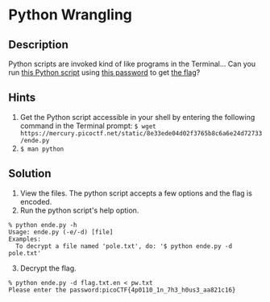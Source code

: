# Python Wrangling
## Description
Python scripts are invoked kind of like programs in the Terminal... Can you run [this Python script](ende.py) using [this password](pw.txt) to get [the flag](flag.txt.en)?
## Hints
1. Get the Python script accessible in your shell by entering the following command in the Terminal prompt: `$ wget https://mercury.picoctf.net/static/8e33ede04d02f3765b8c6a6e24d72733/ende.py`
2. `$ man python`
## Solution
1. View the files. The python script accepts a few options and the flag is encoded.
2. Run the python script's help option.
```console
% python ende.py -h
Usage: ende.py (-e/-d) [file]
Examples:
  To decrypt a file named 'pole.txt', do: '$ python ende.py -d pole.txt'
```
3. Decrypt the flag.
```console
% python ende.py -d flag.txt.en < pw.txt 
Please enter the password:picoCTF{4p0110_1n_7h3_h0us3_aa821c16}
```

